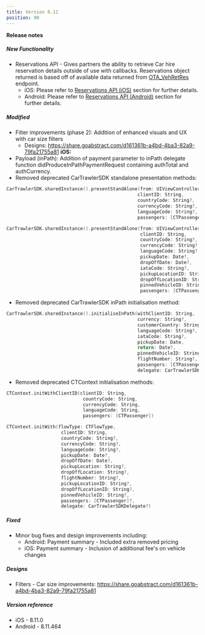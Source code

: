 ```yaml
---
title: Version 8.11
position: 90
---
```


**Release notes**  

##### New Functionality
* Reservations API - Gives partners the ability to retrieve Car hire reservation details outside of use with callbacks. Reservations object returned is based off of available data returned from <a href="http://docs.cartrawler.com/docs/xml/api-details/OTA_VehRetRes.html" target="_blank">OTA_VehRetRes</a> endpoint.
    * iOS: Please refer to <a href="https://cartrawler.github.io/#section_iosreservations" target="_blank">Reservations API (iOS)</a> section for further details.
    * Android: Please refer to <a href="https://cartrawler.github.io/#section_androidreservations" target="_blank">Reservations API (Android)</a> section for further details.
  
##### Modified
* Filter improvements (phase 2): Addition of enhanced visuals and UX with car size filters 
    * Designs: https://share.goabstract.com/d161361b-a4bd-4ba3-82a9-79fa21755a81
**iOS:** 
* Payload (inPath): Addition of payment parameter to inPath delegate function didProduceInPathPaymentRequest containing authTotal and authCurrency.
* Removed deprecated CarTrawlerSDK standalone presentation methods:
```swift
CarTrawlerSDK.sharedInstance().presentStandAlone(from: UIViewController, 
                                                clientID: String, 
                                                countryCode: String?, 
                                                currencyCode: String?, 
                                                languageCode: String?,
                                                passengers: [CTPassenger]?)
```
```swift
CarTrawlerSDK.sharedInstance().presentStandAlone(from: UIViewController,
                                                 clientID: String, 
                                                 countryCode: String?, 
                                                 currencyCode: String?, 
                                                 languageCode: String?, 
                                                 pickupDate: Date?, 
                                                 dropOffDate: Date?, 
                                                 iataCode: String?,
                                                 pickupLocationID: String?,
                                                 dropOffLocationID: String?, 
                                                 pinnedVehicleID: String?, 
                                                 passengers: [CTPassenger]?)
```
* Removed deprecated CarTrawlerSDK inPath initialisation method:
```swift
CarTrawlerSDK.sharedInstance().initialiseInPath(withClientID: String,
                                                currency: String?, 
                                                customerCountry: String?, 
                                                languageCode: String?, 
                                                iataCode: String?, 
                                                pickupDate: Date, 
                                                return: Date?, 
                                                pinnedVehicleID: String?, 
                                                flightNumber: String?, 
                                                passengers: [CTPassenger]?, 
                                                delegate: CarTrawlerSDKDelegate?)
```
* Removed deprecated CTContext initialisation methods:
```swift 
CTContext.initWithClientID(clientID: String,
                            countryCode: String,
                            currencyCode: String,
                            languageCode: String,
                            passengers: [CTPassenger])
```
```swift
CTContext.initWith(flowType: CTFlowType,
                    clientID: String, 
                    countryCode: String?, 
                    currencyCode: String?, 
                    languageCode: String?,
                    pickupDate: Date?, 
                    dropOffDate: Date?, 
                    pickupLocation: String?, 
                    dropOffLocation: String?, 
                    flightNumber: String?, 
                    pickupLocationID: String?, 
                    dropOffLocationID: String?, 
                    pinnedVehicleID: String?, 
                    passengers: [CTPassenger]?, 
                    delegate: CarTrawlerSDKDelegate?)
```

##### Fixed
* Minor bug fixes and design improvements including:
    * Android: Payment summary - Included extra removed pricing
    * iOS: Payment summary - Inclusion of additional fee's on vehicle changes
    

##### Designs
* Filters - Car size improvements: https://share.goabstract.com/d161361b-a4bd-4ba3-82a9-79fa21755a81

##### Version reference 
* iOS - 8.11.0
* Android - 8.11.464

